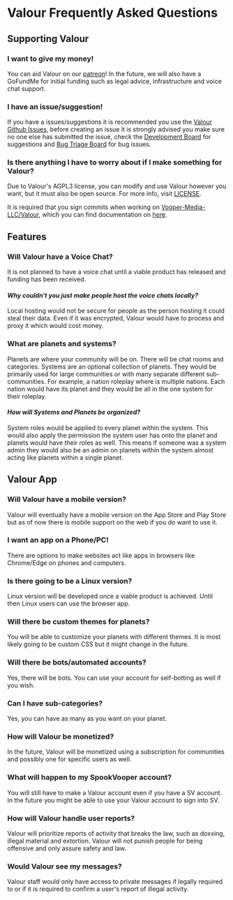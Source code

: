 # Valour Frequently Asked Questions

## Supporting Valour
### I want to give my money!
You can aid Valour on our [patreon](https://www.patreon.com/valourapp)!
In the future, we will also have a GoFundMe for initial funding such as legal advice, infrastructure and voice chat support.
### I have an issue/suggestion!
If you have a issues/suggestions it is recommended you use the [Valour Github Issues](https://github.com/Vooper-Media-LLC/Valour/issues), before creating an issue it is strongly advised you make sure no one else has submitted the issue, check the [Development Board](https://github.com/SpikeViper/Valour/projects/1) for suggestions and [Bug Triage Board](https://github.com/SpikeViper/Valour/projects/2) for bug issues.
### Is there anything I have to worry about if I make something for Valour?
Due to Valour's AGPL3 license, you can modify and use Valour however you want, but it must also be open source. For more info, visit [LICENSE](https://github.com/SpikeViper/Valour/blob/main/LICENSE). 

It is required that you sign commits when working on [Vooper-Media-LLC/Valour](https://github.com/Vooper-Media-LLC/Valour), which you can find documentation on [here](https://docs.github.com/en/github/authenticating-to-github/managing-commit-signature-verification).
## Features
### Will Valour have a Voice Chat?
It is not planned to have a voice chat until a viable product has released and funding has been received.
#### *Why couldn't you just make people host the voice chats locally?*
Local hosting would not be secure for people as the person hosting it could steal their data. Even if it was encrypted, Valour would have to process and proxy it which would cost money.
### What are planets and systems?
Planets are where your community will be on. There will be chat rooms and categories. Systems are an optional collection of planets. They would be primarily used for large communities or with many separate different sub-communities. For example, a nation roleplay where is multiple nations. Each nation would have its planet and they would be all in the one system for their roleplay.
#### *How will Systems and Planets be organized?*
System roles would be applied to every planet within the system. This would also apply the permission the system user has onto the planet and planets would have their roles as well. This means if someone was a system admin they would also be an admin on planets within the system almost acting like planets within a single planet.
## Valour App
### Will Valour have a mobile version?
Valour will eventually have a mobile version on the App Store and Play Store but as of now there is mobile support on the web if you do want to use it.
### I want an app on a Phone/PC!
There are options to make websites act like apps in browsers like Chrome/Edge on phones and computers.
### Is there going to be a Linux version?
Linux version will be developed once a viable product is achieved. Until then Linux users can use the browser app.
### Will there be custom themes for planets?
You will be able to customize your planets with different themes. It is most likely going to be custom CSS but it might change in the future.
### Will there be bots/automated accounts?
Yes, there will be bots. You can use your account for self-botting as well if you wish.
### Can I have sub-categories?
Yes, you can have as many as you want on your planet.
### How will Valour be monetized?
In the future, Valour will be monetized using a subscription for communities and possibly one for specific users as well.
### What will happen to my SpookVooper account?
You will still have to make a Valour account even if you have a SV account. In the future you might be able to use your Valour account to sign into SV.
### How will Valour handle user reports?
Valour will prioritize reports of activity that breaks the law, such as doxxing, illegal material and extortion. Valour will not punish people for being offensive and only assure safety and law.
### Would Valour see my messages?
Valour staff would only have access to private messages if legally required to or if it is required to confirm a user's report of illegal activity.